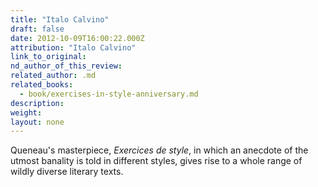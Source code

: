 ```yaml
---
title: "Italo Calvino"
draft: false
date: 2012-10-09T16:00:22.000Z
attribution: "Italo Calvino"
link_to_original:
nd_author_of_this_review:
related_author: .md
related_books:
  - book/exercises-in-style-anniversary.md
description:
weight:
layout: none
---
```

Queneau's masterpiece, *Exercices de style*, in which an anecdote of the utmost banality is told in different styles, gives rise to a whole range of wildly diverse literary texts.

